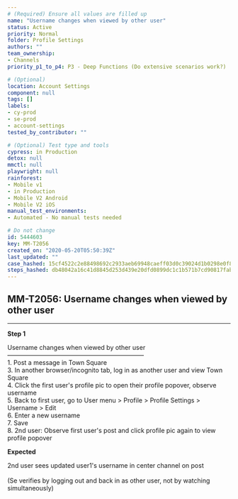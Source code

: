 ```yaml
---
# (Required) Ensure all values are filled up
name: "Username changes when viewed by other user"
status: Active
priority: Normal
folder: Profile Settings
authors: ""
team_ownership: 
- Channels
priority_p1_to_p4: P3 - Deep Functions (Do extensive scenarios work?)

# (Optional)
location: Account Settings
component: null
tags: []
labels: 
- cy-prod
- se-prod
- account-settings
tested_by_contributor: ""

# (Optional) Test type and tools
cypress: in Production
detox: null
mmctl: null
playwright: null
rainforest: 
- Mobile v1
- in Production
- Mobile V2 Android
- Mobile V2 iOS
manual_test_environments:
- Automated - No manual tests needed

# Do not change
id: 5444603
key: MM-T2056
created_on: "2020-05-20T05:50:39Z"
last_updated: ""
case_hashed: 15cf4522c2e88498692c2933aeb69948caeff03d0c39024d1b0298e0f8502d332b1118cf700fed489a7f4a6aca6207b8
steps_hashed: db48042a16c41d8845d253d439e20dfd0899dc1c1b571b7cd90817fab960617650ec66600fe3fa9a154d53fb37c3b7c2
---
```


<!-- (Auto-generated) Based on frontmatter's "key" and "name" -->

## MM-T2056: Username changes when viewed by other user

---

**Step 1**

Username changes when viewed by other user\
——————————————————————\
1\. Post a message in Town Square\
3\. In another browser/incognito tab, log in as another user and view Town Square\
4\. Click the first user's profile pic to open their profile popover, observe username\
5\. Back to first user, go to User menu > Profile > Profile Settings > Username > Edit\
6\. Enter a new username\
7\. Save\
8\. 2nd user: Observe first user's post and click profile pic again to view profile popover

**Expected**

2nd user sees updated user1's username in center channel on post\
\
(Se verifies by logging out and back in as other user, not by watching simultaneously)
